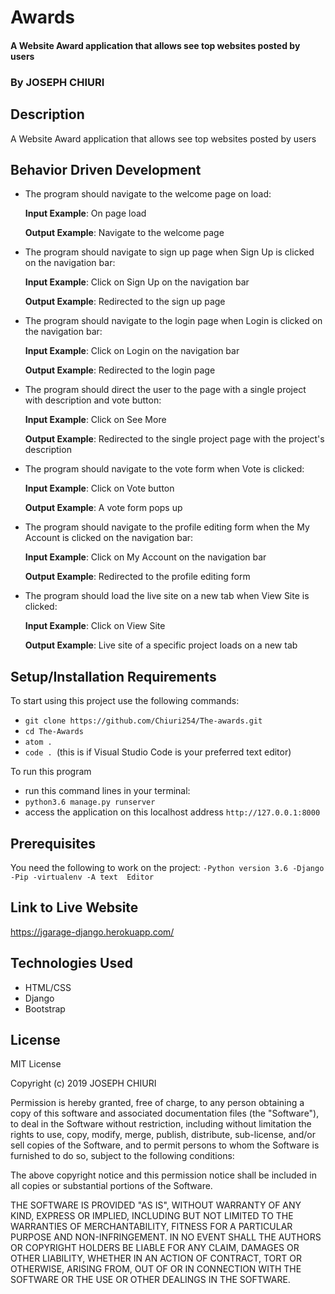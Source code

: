 # Awards
#### A Website Award application that allows  see top websites posted by users
### By **JOSEPH CHIURI**
## Description
A Website Award application that allows  see top websites posted by users
## Behavior Driven Development

* The program should navigate to the welcome page on load:

    **Input Example**: On page load

    **Output Example**: Navigate to the welcome page

* The program should navigate to sign up page when Sign Up is    clicked on the navigation bar:

    **Input Example**: Click on Sign Up on the navigation bar

    **Output Example**: Redirected to the sign up page

* The program should navigate to the login page when Login is clicked on the navigation bar:

    **Input Example**: Click on Login on the navigation bar

    **Output Example**: Redirected to the login page

* The program should direct the user to the page with a single project with description and vote button:

    **Input Example**: Click on See More

    **Output Example**: Redirected to the single project page with the project's description

* The program should navigate to the vote form when Vote is clicked:

    **Input Example**: Click on Vote button

    **Output Example**: A vote form pops up

* The program should navigate to the profile editing form when the My Account is clicked on the navigation bar:

    **Input Example**: Click on My Account on the navigation bar

    **Output Example**: Redirected to the profile editing form

* The program should load the live site on a new tab when View Site is clicked:

    **Input Example**: Click on View Site

    **Output Example**: Live site of a specific project loads on a new tab



## Setup/Installation Requirements
To start using this project use the following commands:

* `git clone https://github.com/Chiuri254/The-awards.git`
* `cd The-Awards`
* `atom .`
* `code . `(this is if Visual Studio Code is your preferred text editor)

To run this program
* run this command lines in your terminal:
* `python3.6 manage.py runserver`
* access the application on this localhost address `http://127.0.0.1:8000`

## Prerequisites
You need the following to work on the project:
`-Python version 3.6
-Django
-Pip
-virtualenv
-A text  Editor`
## Link to Live Website
https://jgarage-django.herokuapp.com/


## Technologies Used
* HTML/CSS
* Django
* Bootstrap

## License
MIT License

Copyright (c) 2019  JOSEPH CHIURI

Permission is hereby granted, free of charge, to any person obtaining a copy of this software and associated documentation files (the "Software"), to deal in the Software without restriction, including without limitation the rights to use, copy, modify, merge, publish, distribute, sub-license, and/or sell copies of the Software, and to permit persons to whom the Software is furnished to do so, subject to the following conditions:

The above copyright notice and this permission notice shall be included in all copies or substantial portions of the Software.

THE SOFTWARE IS PROVIDED "AS IS", WITHOUT WARRANTY OF ANY KIND, EXPRESS OR IMPLIED, INCLUDING BUT NOT LIMITED TO THE WARRANTIES OF MERCHANTABILITY, FITNESS FOR A PARTICULAR PURPOSE AND NON-INFRINGEMENT. IN NO EVENT SHALL THE AUTHORS OR COPYRIGHT HOLDERS BE LIABLE FOR ANY CLAIM, DAMAGES OR OTHER LIABILITY, WHETHER IN AN ACTION OF CONTRACT, TORT OR OTHERWISE, ARISING FROM, OUT OF OR IN CONNECTION WITH THE SOFTWARE OR THE USE OR OTHER DEALINGS IN THE SOFTWARE.